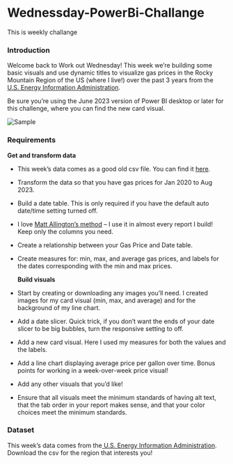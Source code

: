 # Wednessday-PowerBi-Challange
This is weekly challange

### **Introduction**
Welcome back to Work out Wednesday! This week we’re building some basic visuals and use dynamic titles to visualize gas prices in the Rocky Mountain Region of the US (where I live!) over the past 3 years from the [U.S. Energy Information Administration](https://www.eia.gov/dnav/pet/hist/LeafHandler.ashx?n=PET&s=EMM_EPM0_PTE_R40_DPG&f=W).

Be sure you’re using the June 2023 version of Power BI desktop or later for this challenge, where you can find the new card visual.

![Sample](https://github.com/Akashpandey1507/Wednessday-PowerBi-Challange/assets/124170332/9c043fa9-60de-43e5-ac72-c5b164ecf461)

### **Requirements**
  **Get and transform data**

- This week’s data comes as a good old csv file. You can find it [here](https://4lbi-my.sharepoint.com/:x:/p/shannon/ER9gxHMdba9Ag5r8M0asxa0BsegloB2FdhWwm-B8-Eqy0g?e=2cIPNa).
- Transform the data so that you have gas prices for Jan 2020 to Aug 2023.
- Build a date table. This is only required if you have the default auto date/time setting turned off.
- I love [Matt Allington’s method](https://exceleratorbi.com.au/build-reusable-calendar-table-power-query/) – I use it in almost every report I build! Keep only the columns you need.
- Create a relationship between your Gas Price and Date table.
- Create measures for: min, max, and average gas prices, and labels for the dates corresponding with the min and max prices.

  **Build visuals**

- Start by creating or downloading any images you’ll need. I created images for my card visual (min, max, and average) and for the background of my line chart.
- Add a date slicer. Quick trick, if you don’t want the ends of your date slicer to be big bubbles, turn the responsive setting to off.
- Add a new card visual. Here I used my measures for both the values and the labels.
- Add a line chart displaying average price per gallon over time. Bonus points for working in a week-over-week price visual!
- Add any other visuals that you’d like!
- Ensure that all visuals meet the minimum standards of having alt text, that the tab order in your report makes sense, and that your color choices meet the minimum standards. 

### **Dataset**
This week’s data comes from the[ U.S. Energy Information Administration](https://www.eia.gov/dnav/pet/hist/LeafHandler.ashx?n=PET&s=EMM_EPM0_PTE_R40_DPG&f=W). Download the csv for the region that interests you!
